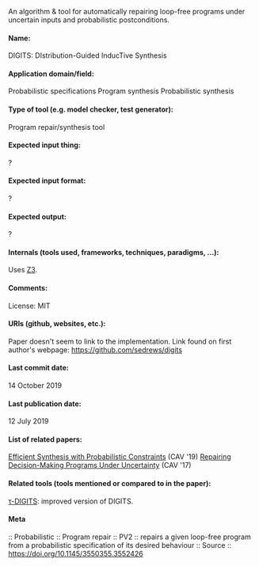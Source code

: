 An algorithm & tool for automatically repairing loop-free programs under uncertain inputs and probabilistic postconditions.

#### Name:
DIGITS: DIstribution-Guided InducTive Synthesis

#### Application domain/field:
Probabilistic specifications
Program synthesis
Probabilistic synthesis

#### Type of tool (e.g. model checker, test generator):
Program repair/synthesis tool

#### Expected input thing:
?

#### Expected input format:
?

#### Expected output:
?

#### Internals (tools used, frameworks, techniques, paradigms, ...):
Uses [Z3](Solvers/SMT/Z3.md).

#### Comments:
License: MIT

#### URIs (github, websites, etc.):
Paper doesn't seem to link to the implementation. Link found on first author's webpage: https://github.com/sedrews/digits

#### Last commit date:
14 October 2019

#### Last publication date:
12 July 2019

#### List of related papers:
[Efficient Synthesis with Probabilistic Constraints](https://doi.org/10.1007/978-3-030-25540-4_15) (CAV '19)
[Repairing Decision-Making Programs Under Uncertainty](https://doi.org/10.1007/978-3-319-63387-9_9) (CAV '17)

#### Related tools (tools mentioned or compared to in the paper):
[τ-DIGITS](τ-DIGITS.md): improved version of DIGITS.

#### Meta
:: Probabilistic
:: Program repair
:: PV2 :: repairs a given loop-free program from a probabilistic specification of its desired behaviour
:: Source :: https://doi.org/10.1145/3550355.3552426